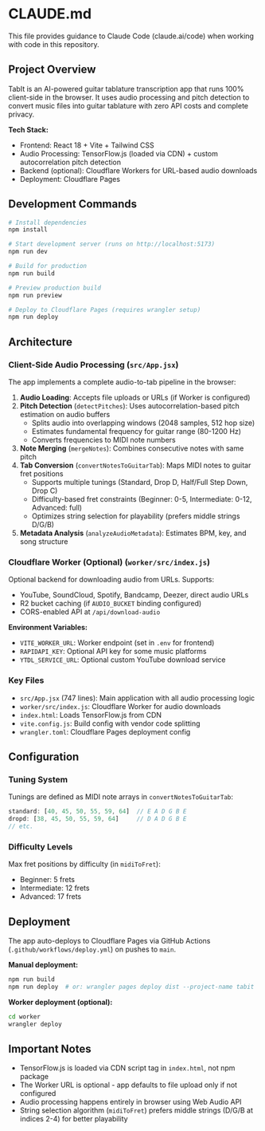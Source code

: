 # CLAUDE.md

This file provides guidance to Claude Code (claude.ai/code) when working with code in this repository.

## Project Overview

TabIt is an AI-powered guitar tablature transcription app that runs 100% client-side in the browser. It uses audio processing and pitch detection to convert music files into guitar tablature with zero API costs and complete privacy.

**Tech Stack:**
- Frontend: React 18 + Vite + Tailwind CSS
- Audio Processing: TensorFlow.js (loaded via CDN) + custom autocorrelation pitch detection
- Backend (optional): Cloudflare Workers for URL-based audio downloads
- Deployment: Cloudflare Pages

## Development Commands

```bash
# Install dependencies
npm install

# Start development server (runs on http://localhost:5173)
npm run dev

# Build for production
npm run build

# Preview production build
npm run preview

# Deploy to Cloudflare Pages (requires wrangler setup)
npm run deploy
```

## Architecture

### Client-Side Audio Processing (`src/App.jsx`)

The app implements a complete audio-to-tab pipeline in the browser:

1. **Audio Loading**: Accepts file uploads or URLs (if Worker is configured)
2. **Pitch Detection** (`detectPitches`): Uses autocorrelation-based pitch estimation on audio buffers
   - Splits audio into overlapping windows (2048 samples, 512 hop size)
   - Estimates fundamental frequency for guitar range (80-1200 Hz)
   - Converts frequencies to MIDI note numbers
3. **Note Merging** (`mergeNotes`): Combines consecutive notes with same pitch
4. **Tab Conversion** (`convertNotesToGuitarTab`): Maps MIDI notes to guitar fret positions
   - Supports multiple tunings (Standard, Drop D, Half/Full Step Down, Drop C)
   - Difficulty-based fret constraints (Beginner: 0-5, Intermediate: 0-12, Advanced: full)
   - Optimizes string selection for playability (prefers middle strings D/G/B)
5. **Metadata Analysis** (`analyzeAudioMetadata`): Estimates BPM, key, and song structure

### Cloudflare Worker (Optional) (`worker/src/index.js`)

Optional backend for downloading audio from URLs. Supports:
- YouTube, SoundCloud, Spotify, Bandcamp, Deezer, direct audio URLs
- R2 bucket caching (if `AUDIO_BUCKET` binding configured)
- CORS-enabled API at `/api/download-audio`

**Environment Variables:**
- `VITE_WORKER_URL`: Worker endpoint (set in `.env` for frontend)
- `RAPIDAPI_KEY`: Optional API key for some music platforms
- `YTDL_SERVICE_URL`: Optional custom YouTube download service

### Key Files

- `src/App.jsx` (747 lines): Main application with all audio processing logic
- `worker/src/index.js`: Cloudflare Worker for audio downloads
- `index.html`: Loads TensorFlow.js from CDN
- `vite.config.js`: Build config with vendor code splitting
- `wrangler.toml`: Cloudflare Pages deployment config

## Configuration

### Tuning System

Tunings are defined as MIDI note arrays in `convertNotesToGuitarTab`:
```javascript
standard: [40, 45, 50, 55, 59, 64]  // E A D G B E
dropd: [38, 45, 50, 55, 59, 64]     // D A D G B E
// etc.
```

### Difficulty Levels

Max fret positions by difficulty (in `midiToFret`):
- Beginner: 5 frets
- Intermediate: 12 frets
- Advanced: 17 frets

## Deployment

The app auto-deploys to Cloudflare Pages via GitHub Actions (`.github/workflows/deploy.yml`) on pushes to `main`.

**Manual deployment:**
```bash
npm run build
npm run deploy  # or: wrangler pages deploy dist --project-name tabit
```

**Worker deployment (optional):**
```bash
cd worker
wrangler deploy
```

## Important Notes

- TensorFlow.js is loaded via CDN script tag in `index.html`, not npm package
- The Worker URL is optional - app defaults to file upload only if not configured
- Audio processing happens entirely in browser using Web Audio API
- String selection algorithm (`midiToFret`) prefers middle strings (D/G/B at indices 2-4) for better playability
